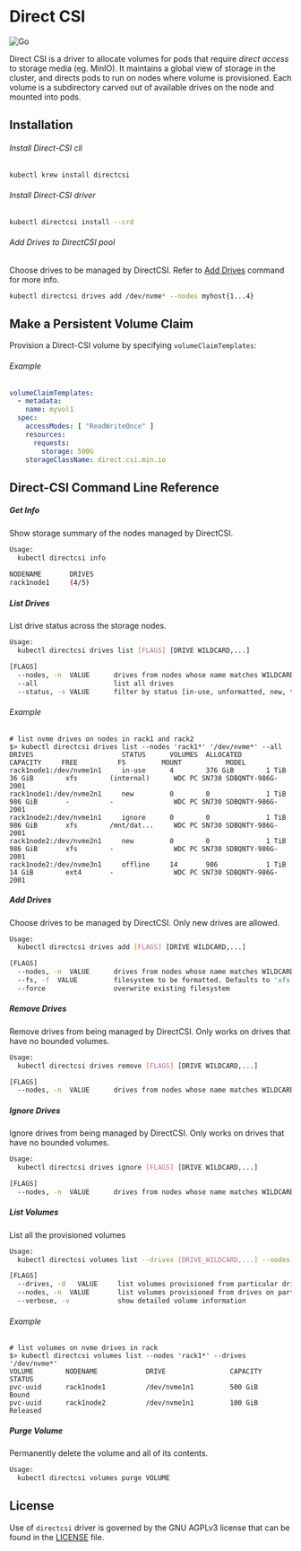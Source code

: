 # Direct CSI 

![Go](https://github.com/minio/direct-csi/workflows/Go/badge.svg)

Direct CSI is a driver to allocate volumes for pods that require _direct access_ to storage media (eg. MinIO). It maintains a global view of storage in the cluster, and directs pods to run on nodes where volume is provisioned. Each volume is a subdirectory carved out of available drives on the node and mounted into pods.

## Installation

###### Install Direct-CSI cli

```bash
kubectl krew install directcsi
```

###### Install Direct-CSI driver

```bash
kubectl directcsi install --crd 
```

###### Add Drives to DirectCSI pool

Choose drives to be managed by DirectCSI. Refer to [Add Drives](#add-drives) command for more info.

```bash
kubectl directcsi drives add /dev/nvme* --nodes myhost{1...4}
```

## Make a Persistent Volume Claim

Provision a Direct-CSI volume by specifying `volumeClaimTemplates`:

###### Example

```yaml
volumeClaimTemplates:
  - metadata:
    name: myvol1
  spec:
    accessModes: [ "ReadWriteOnce" ]
    resources:
      requests:
        storage: 500G
    storageClassName: direct.csi.min.io
```

## Direct-CSI Command Line Reference

##### Get Info

Show storage summary of the nodes managed by DirectCSI.
```bash
Usage:
  kubectl directcsi info
  
NODENAME       DRIVES
rack1node1     (4/5)
``` 

##### List Drives

List drive status across the storage nodes.

```bash
Usage:
  kubectl directcsi drives list [FLAGS] [DRIVE WILDCARD,...]

[FLAGS]
  --nodes, -n  VALUE      drives from nodes whose name matches WILDCARD. Defaults to '*'
  --all                   list all drives
  --status, -s VALUE      filter by status [in-use, unformatted, new, terminating, unavailable, ready]
```

###### Example


```
# list nvme drives on nodes in rack1 and rack2
$> kubectl directcsi drives list --nodes 'rack1*' '/dev/nvme*' --all
DRIVES                      STATUS      VOLUMES  ALLOCATED      CAPACITY     FREE          FS         MOUNT           MODEL
rack1node1:/dev/nvme1n1     in-use      4        376 GiB        1 TiB        36 GiB        xfs        (internal)      WDC PC SN730 SDBQNTY-986G-2001
rack1node1:/dev/nvme2n1     new         0        0              1 TiB        986 GiB       -          -               WDC PC SN730 SDBQNTY-986G-2001
rack1node2:/dev/nvme1n1     ignore      0        0              1 TiB        986 GiB       xfs        /mnt/dat...     WDC PC SN730 SDBQNTY-986G-2001
rack1node2:/dev/nvme2n1     new         0        0              1 TiB        986 GiB       xfs        -               WDC PC SN730 SDBQNTY-986G-2001
rack1node2:/dev/nvme3n1     offline     14       986            1 TiB        14 GiB        ext4       -               WDC PC SN730 SDBQNTY-986G-2001
```

##### Add Drives

Choose drives to be managed by DirectCSI. Only new drives are allowed.
```bash
Usage:
  kubectl directcsi drives add [FLAGS] [DRIVE WILDCARD,...]

[FLAGS]
  --nodes, -n  VALUE      drives from nodes whose name matches WILDCARD. Defaults to '*'
  --fs, -f  VALUE         filesystem to be formatted. Defaults to 'xfs'
  --force                 overwrite existing filesystem
```

##### Remove Drives

Remove drives from being managed by DirectCSI. Only works on drives that have no bounded volumes.
```bash
Usage:
  kubectl directcsi drives remove [FLAGS] [DRIVE WILDCARD,...]

[FLAGS]
  --nodes, -n  VALUE      drives from nodes whose name matches WILDCARD. Defaults to '*'
```

##### Ignore Drives

Ignore drives from being managed by DirectCSI. Only works on drives that have no bounded volumes.
```bash
Usage:
  kubectl directcsi drives ignore [FLAGS] [DRIVE WILDCARD,...]

[FLAGS]
  --nodes, -n  VALUE      drives from nodes whose name matches WILDCARD. Defaults to '*'
```

##### List Volumes

List all the provisioned volumes
```bash
Usage:
  kubectl directcsi volumes list --drives [DRIVE_WILDCARD,...] --nodes [NODE_NAME,...]

[FLAGS]
  --drives, -d   VALUE     list volumes provisioned from particular drive. Defaults to all
  --nodes, -n  VALUE       list volumes provisioned from drives on particular node. Defaults to all
  --verbose, -v            show detailed volume information 
```

###### Example

```
# list volumes on nvme drives in rack
$> kubectl directcsi volumes list --nodes 'rack1*' --drives '/dev/nvme*'   
VOLUME        NODENAME            DRIVE                CAPACITY     STATUS   
pvc-uuid      rack1node1          /dev/nvme1n1         500 GiB      Bound
pvc-uuid      rack1node2          /dev/nvme1n1         100 GiB      Released
```

##### Purge Volume

Permanently delete the volume and all of its contents.

```bash
Usage:
  kubectl directcsi volumes purge VOLUME
```

## License

Use of `directcsi` driver is governed by the GNU AGPLv3 license that can be found in the [LICENSE](./LICENSE) file.
